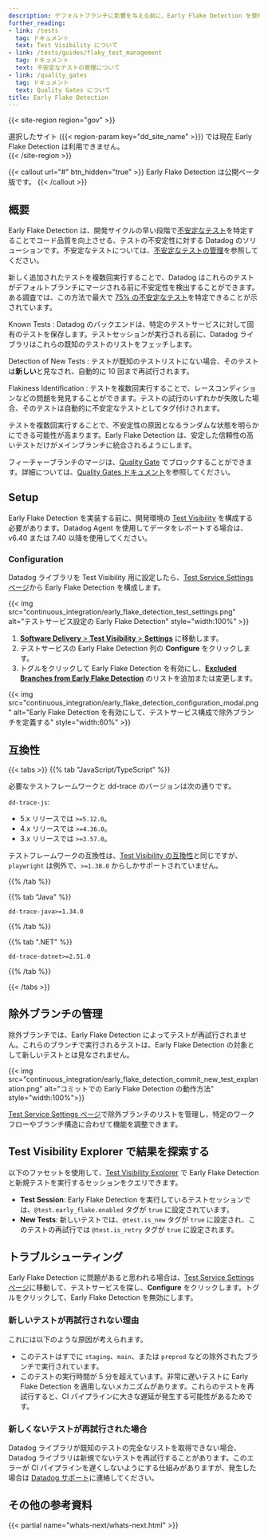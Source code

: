 ```yaml
---
description: デフォルトブランチに影響を与える前に、Early Flake Detection を使用して不安定性を検出します。
further_reading:
- link: /tests
  tag: ドキュメント
  text: Test Visibility について
- link: /tests/guides/flaky_test_management
  tag: ドキュメント
  text: 不安定なテストの管理について
- link: /quality_gates
  tag: ドキュメント
  text: Quality Gates について
title: Early Flake Detection
---
```


{{< site-region region="gov" >}}
<div class="alert alert-warning">選択したサイト ({{< region-param key="dd_site_name" >}}) では現在 Early Flake Detection は利用できません。</div>
{{< /site-region >}}

{{< callout url="#" btn_hidden="true" >}}
Early Flake Detection は公開ベータ版です。
{{< /callout >}}

## 概要

Early Flake Detection は、開発サイクルの早い段階で[不安定なテスト][3]を特定することでコード品質を向上させる、テストの不安定性に対する Datadog のソリューションです。不安定なテストについては、[不安定なテストの管理][2]を参照してください。

新しく追加されたテストを複数回実行することで、Datadog はこれらのテストがデフォルトブランチにマージされる前に不安定性を検出することができます。ある調査では、この方法で最大で [75% の不安定なテスト][3]を特定できることが示されています。

Known Tests
: Datadog のバックエンドは、特定のテストサービスに対して固有のテストを保存します。テストセッションが実行される前に、Datadog ライブラリはこれらの既知のテストのリストをフェッチします。

Detection of New Tests
: テストが既知のテストリストにない場合、そのテストは**新しい**と見なされ、自動的に 10 回まで再試行されます。

Flakiness Identification
: テストを複数回実行することで、レースコンディションなどの問題を発見することができます。テストの試行のいずれかが失敗した場合、そのテストは自動的に不安定なテストとしてタグ付けされます。

テストを複数回実行することで、不安定性の原因となるランダムな状態を明らかにできる可能性が高まります。Early Flake Detection は、安定した信頼性の高いテストだけがメインブランチに統合されるようにします。

フィーチャーブランチのマージは、[Quality Gate][4] でブロックすることができます。詳細については、[Quality Gates ドキュメント][5]を参照してください。

## Setup

Early Flake Detection を実装する前に、開発環境の [Test Visibility][6] を構成する必要があります。Datadog Agent を使用してデータをレポートする場合は、v6.40 または 7.40 以降を使用してください。

### Configuration

Datadog ライブラリを Test Visibility 用に設定したら、[Test Service Settings ページ][7]から Early Flake Detection を構成します。

{{< img src="continuous_integration/early_flake_detection_test_settings.png" alt="テストサービス設定の Early Flake Detection" style="width:100%" >}}

1. [**Software Delivery** > **Test Visibility** > **Settings**][7] に移動します。
1. テストサービスの Early Flake Detection 列の **Configure** をクリックします。
1. トグルをクリックして Early Flake Detection を有効にし、[**Excluded Branches from Early Flake Detection**](#manage-excluded-branches) のリストを追加または変更します。

{{< img src="continuous_integration/early_flake_detection_configuration_modal.png" alt="Early Flake Detection を有効にして、テストサービス構成で除外ブランチを定義する" style="width:60%" >}}

## 互換性
{{< tabs >}}
{{% tab "JavaScript/TypeScript" %}}

必要なテストフレームワークと dd-trace のバージョンは次の通りです。

`dd-trace-js`:
* 5.x リリースでは `>=5.12.0`。
* 4.x リリースでは `>=4.36.0`。
* 3.x リリースでは `>=3.57.0`。

テストフレームワークの互換性は、[Test Visibility の互換性][1]と同じですが、`playwright` は例外で、`>=1.38.0` からしかサポートされていません。

[1]: /ja/tests/setup/javascript/?tab=cloudciprovideragentless#compatibility
{{% /tab %}}

{{% tab "Java" %}}

`dd-trace-java>=1.34.0`

{{% /tab %}}

{{% tab ".NET" %}}

`dd-trace-dotnet>=2.51.0`

{{% /tab %}}

{{< /tabs >}}


## 除外ブランチの管理

除外ブランチでは、Early Flake Detection によってテストが再試行されません。これらのブランチで実行されるテストは、Early Flake Detection の対象として新しいテストとは見なされません。

{{< img src="continuous_integration/early_flake_detection_commit_new_test_explanation.png" alt="コミットでの Early Flake Detection の動作方法" style="width:100%">}}

[Test Service Settings ページ][7]で除外ブランチのリストを管理し、特定のワークフローやブランチ構造に合わせて機能を調整できます。

## Test Visibility Explorer で結果を探索する

以下のファセットを使用して、[Test Visibility Explorer][8] で Early Flake Detection と新規テストを実行するセッションをクエリできます。

* **Test Session**: Early Flake Detection を実行しているテストセッションでは、`@test.early_flake.enabled` タグが `true` に設定されています。
* **New Tests**: 新しいテストでは、`@test.is_new` タグが `true` に設定され、このテストの再試行では `@test.is_retry` タグが `true` に設定されます。

## トラブルシューティング

Early Flake Detection に問題があると思われる場合は、[Test Service Settings ページ][7]に移動して、テストサービスを探し、**Configure** をクリックします。トグルをクリックして、Early Flake Detection を無効にします。

### 新しいテストが再試行されない理由

これには以下のような原因が考えられます。

* このテストはすでに `staging`、`main`、または `preprod` などの除外されたブランチで実行されています。
* このテストの実行時間が 5 分を超えています。非常に遅いテストに Early Flake Detection を適用しないメカニズムがあります。これらのテストを再試行すると、CI パイプラインに大きな遅延が発生する可能性があるためです。

### 新しくないテストが再試行された場合

Datadog ライブラリが既知のテストの完全なリストを取得できない場合、Datadog ライブラリは新規でないテストを再試行することがあります。このエラーが CI パイプラインを遅くしないようにする仕組みがありますが、発生した場合は [Datadog サポート][9]に連絡してください。

## その他の参考資料

{{< partial name="whats-next/whats-next.html" >}}

[1]: /ja/glossary/#flaky-test
[2]: /ja/tests/guides/flaky_test_management
[3]: https://2020.splashcon.org/details/splash-2020-oopsla/78/A-Large-Scale-Longitudinal-Study-of-Flaky-Tests
[4]: /ja/quality_gates/
[5]: /ja/quality_gates/setup
[6]: /ja/tests
[7]: https://app.datadoghq.com/ci/settings/test-service
[8]: /ja/tests/explorer/
[9]: /ja/help/
